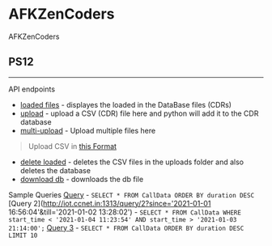 # AFKZenCoders
AFKZenCoders
 
 ## PS12
 ----
 API endpoints
 
- [loaded files](http://iot.ccnet.in:1313/loadedfiles) - displayes the loaded in the DataBase files (CDRs)
- [upload](http://iot.ccnet.in:1313/upload) - upload a CSV (CDR) file here and python will add it to the CDR database
- [multi-upload](https://themedallionschool.com/abhinav/PS12/test.html) - Upload multiple files here
> Upload CSV in [this Format](https://github.com/AbhinavSingh-21f1002369/AFKZenCoders/blob/main/PS12/static/CDR1.csv)
- [delete loaded](http://iot.ccnet.in:1313/deleteload) - deletes the CSV files in the uploads folder and also deletes the database
- [download db](http://iot.ccnet.in:1313/downloadfile/PS12Database.db) - downloads the db file


Sample Queries
[Query](http://iot.ccnet.in/query/1) - `SELECT * FROM CallData ORDER BY duration DESC`
[Query 2](http://iot.ccnet.in:1313/query/2?since='2021-01-01 16:56:04'&till='2021-01-02 13:28:02') - `SELECT * FROM CallData WHERE start_time < '2021-01-04 11:23:54' AND start_time > '2021-01-03 21:14:00';`
[Query 3](http://iot.ccnet.in/query/3) - `SELECT * FROM CallData ORDER BY duration DESC LIMIT 10`
